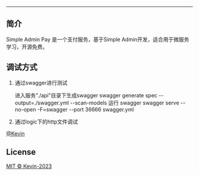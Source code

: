 ---

## 简介

Simple Admin Pay 是一个支付服务，基于Simple Admin开发，适合用于微服务学习，开源免费。

## 调试方式

1. 通过swagger进行测试


    进入服务"./api"目录下生成swagger
    swagger generate spec --output=./swagger.yml --scan-models
    运行 swagger
    swagger serve --no-open -F=swagger --port 36666 swagger.yml

2. 通过logic下的http文件调试

[@Kevin](https://gitee.com/agui-coder)

## License

[MIT © Kevin-2023](./LICENSE)
